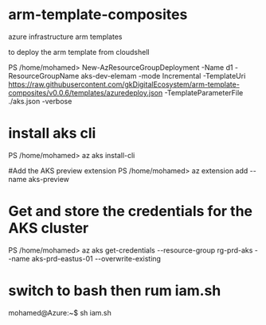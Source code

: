 # arm-template-composites
azure infrastructure arm templates 


to deploy the arm template from cloudshell

PS /home/mohamed> New-AzResourceGroupDeployment -Name d1 -ResourceGroupName aks-dev-elemam -mode Incremental -TemplateUri https://raw.githubusercontent.com/gkDigitalEcosystem/arm-template-composites/v0.0.6/templates/azuredeploy.json -TemplateParameterFile ./aks.json -verbose

# install aks cli 
PS /home/mohamed> az aks install-cli

#Add the AKS preview extension
PS /home/mohamed> az extension add --name aks-preview

# Get and store the credentials for the AKS cluster
PS /home/mohamed> az aks get-credentials --resource-group rg-prd-aks --name aks-prd-eastus-01 --overwrite-existing


# switch to bash then rum iam.sh 
mohamed@Azure:~$ sh iam.sh